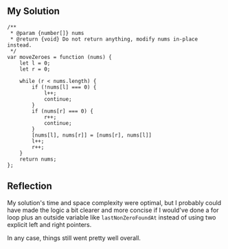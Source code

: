 ## My Solution

```
/**
 * @param {number[]} nums
 * @return {void} Do not return anything, modify nums in-place instead.
 */
var moveZeroes = function (nums) {
    let l = 0;
    let r = 0;

    while (r < nums.length) {
        if (!nums[l] === 0) {
            l++;
            continue;
        }
        if (nums[r] === 0) {
            r++;
            continue;
        }
        [nums[l], nums[r]] = [nums[r], nums[l]]
        l++;
        r++;
    }
    return nums;
};

```

## Reflection

My solution's time and space complexity were optimal, but I probably could have made the logic a bit clearer and more concise if I would've done a for loop plus an outside variable like `lastNonZeroFoundAt` instead of using two explicit left and right pointers.

In any case, things still went pretty well overall.

